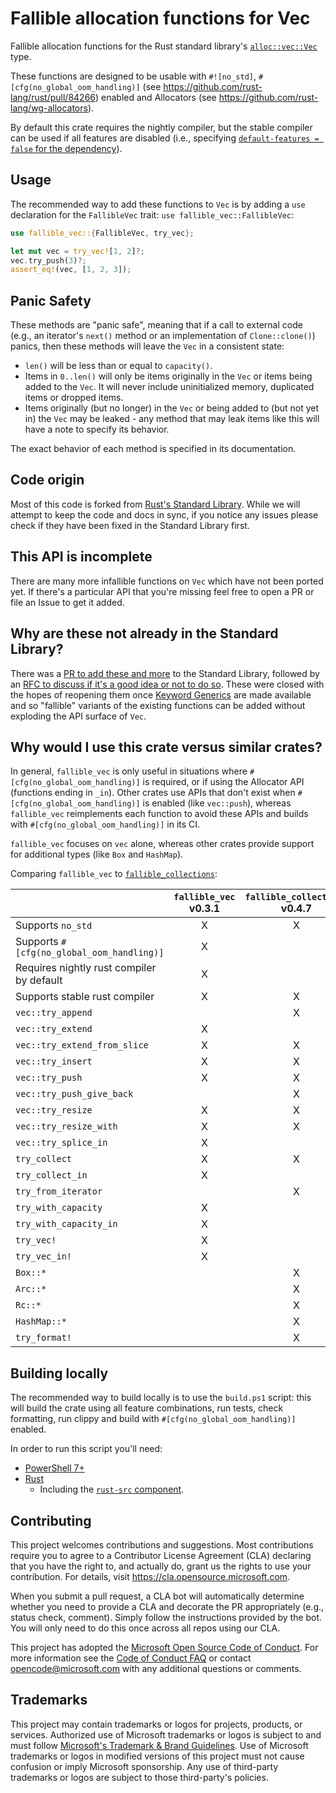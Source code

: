 # Fallible allocation functions for Vec

Fallible allocation functions for the Rust standard library's [`alloc::vec::Vec`](https://doc.rust-lang.org/std/vec/struct.Vec.html) type.

These functions are designed to be usable with `#![no_std]`, `#[cfg(no_global_oom_handling)]` (see
<https://github.com/rust-lang/rust/pull/84266>) enabled and Allocators (see <https://github.com/rust-lang/wg-allocators>).

By default this crate requires the nightly compiler, but the stable compiler can be used if all
features are disabled (i.e., specifying [`default-features = false` for the dependency](https://doc.rust-lang.org/cargo/reference/features.html#the-default-feature)).

## Usage

The recommended way to add these functions to `Vec` is by adding a `use` declaration for the
`FallibleVec` trait: `use fallible_vec::FallibleVec`:
```rust
use fallible_vec::{FallibleVec, try_vec};

let mut vec = try_vec![1, 2]?;
vec.try_push(3)?;
assert_eq!(vec, [1, 2, 3]);
```

## Panic Safety

These methods are "panic safe", meaning that if a call to external code (e.g., an iterator's
`next()` method or an implementation of `Clone::clone()`) panics, then these methods will leave the
`Vec` in a consistent state:
* `len()` will be less than or equal to `capacity()`.
* Items in `0..len()` will only be items originally in the `Vec` or items being added to the `Vec`.
  It will never include uninitialized memory, duplicated items or dropped items.
* Items originally (but no longer) in the `Vec` or being added to (but not yet in) the `Vec` may be
  leaked - any method that may leak items like this will have a note to specify its behavior.

The exact behavior of each method is specified in its documentation.

## Code origin

Most of this code is forked from [Rust's Standard Library](https://github.com/rust-lang/rust). While
we will attempt to keep the code and docs in sync, if you notice any issues please check if they
have been fixed in the Standard Library first.

## This API is incomplete

There are many more infallible functions on `Vec` which have not been ported yet. If there's a
particular API that you're missing feel free to open a PR or file an Issue to get it added.

## Why are these not already in the Standard Library?

There was a [PR to add these and more](https://github.com/rust-lang/rust/pull/95051) to the Standard
Library, followed by an [RFC to discuss if it's a good idea or not to do so](https://github.com/rust-lang/rfcs/pull/3271).
These were closed with the hopes of reopening them once [Keyword Generics](https://blog.rust-lang.org/inside-rust/2022/07/27/keyword-generics.html)
are made available and so "fallible" variants of the existing functions can be added without
exploding the API surface of `Vec`.

## Why would I use this crate versus similar crates?

In general, `fallible_vec` is only useful in situations where `#[cfg(no_global_oom_handling)]` is
required, or if using the Allocator API (functions ending in `_in`). Other crates use APIs that
don't exist when `#[cfg(no_global_oom_handling)]` is enabled (like `vec::push`), whereas
`fallible_vec` reimplements each function to avoid these APIs and builds with `#[cfg(no_global_oom_handling)]`
in its CI.

`fallible_vec` focuses on `vec` alone, whereas other crates provide support for additional types
(like `Box` and `HashMap`).

Comparing `fallible_vec` to [`fallible_collections`](https://crates.io/crates/fallible_collections):

|                                           | `fallible_vec` v0.3.1 | `fallible_collections` v0.4.7 |
|-------------------------------------------|:---------------------:|:-----------------------------:|
| Supports `no_std`                         | X                     | X                             |
| Supports `#[cfg(no_global_oom_handling)]` | X                     |                               |
| Requires nightly rust compiler by default | X                     |                               |
| Supports stable rust compiler             | X                     | X                             |
| `vec::try_append`                         |                       | X                             |
| `vec::try_extend`                         | X                     |                               |
| `vec::try_extend_from_slice`              | X                     | X                             |
| `vec::try_insert`                         | X                     | X                             |
| `vec::try_push`                           | X                     | X                             |
| `vec::try_push_give_back`                 |                       | X                             |
| `vec::try_resize`                         | X                     | X                             |
| `vec::try_resize_with`                    | X                     | X                             |
| `vec::try_splice_in`                      | X                     |                               |
| `try_collect`                             | X                     | X                             |
| `try_collect_in`                          | X                     |                               |
| `try_from_iterator`                       |                       | X                             |
| `try_with_capacity`                       | X                     |                               |
| `try_with_capacity_in`                    | X                     |                               |
| `try_vec!`                                | X                     |                               |
| `try_vec_in!`                             | X                     |                               |
| `Box::*`                                  |                       | X                             |
| `Arc::*`                                  |                       | X                             |
| `Rc::*`                                   |                       | X                             |
| `HashMap::*`                              |                       | X                             |
| `try_format!`                             |                       | X                             |

## Building locally

The recommended way to build locally is to use the `build.ps1` script: this will build the crate
using all feature combinations, run tests, check formatting, run clippy and build with `#[cfg(no_global_oom_handling)]`
enabled.

In order to run this script you'll need:
* [PowerShell 7+](https://learn.microsoft.com/en-us/powershell/scripting/install/installing-powershell)
* [Rust](https://rustup.rs/)
  * Including the [`rust-src` component](https://rust-lang.github.io/rustup/concepts/components.html).

## Contributing

This project welcomes contributions and suggestions.  Most contributions require you to agree to a
Contributor License Agreement (CLA) declaring that you have the right to, and actually do, grant us
the rights to use your contribution. For details, visit https://cla.opensource.microsoft.com.

When you submit a pull request, a CLA bot will automatically determine whether you need to provide
a CLA and decorate the PR appropriately (e.g., status check, comment). Simply follow the instructions
provided by the bot. You will only need to do this once across all repos using our CLA.

This project has adopted the [Microsoft Open Source Code of Conduct](https://opensource.microsoft.com/codeofconduct/).
For more information see the [Code of Conduct FAQ](https://opensource.microsoft.com/codeofconduct/faq/) or
contact [opencode@microsoft.com](mailto:opencode@microsoft.com) with any additional questions or comments.

## Trademarks

This project may contain trademarks or logos for projects, products, or services. Authorized use of Microsoft 
trademarks or logos is subject to and must follow 
[Microsoft's Trademark & Brand Guidelines](https://www.microsoft.com/en-us/legal/intellectualproperty/trademarks/usage/general).
Use of Microsoft trademarks or logos in modified versions of this project must not cause confusion or imply Microsoft sponsorship.
Any use of third-party trademarks or logos are subject to those third-party's policies.
